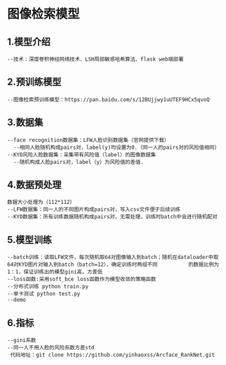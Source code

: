 # 图像检索模型

## 1.模型介绍
    --技术：深度卷积神经网络技术、LSH局部敏感哈希算法、flask web端部署

## 2.预训练模型
    --图像检索预训练模型：https://pan.baidu.com/s/12BUjjwy1uUTEF9HCx5qvoQ

## 3.数据集
    --face recognition数据集：LFW人脸识别数据集（官网提供下载）
      --相同人脸随机构成pairs对，label(y)均设置为0.（同一人的pairs对的风险值相同）
    --KYD风险人脸数据集：采集带有风险值（label）的图像数据集
      --随机构成人脸pairs对，label（y）为风险值的差值.

## 4.数据预处理
    数据大小处理为（112*112）
    --LFW数据集：同一人的不同图片构成pairs对，写入csv文件便于后续训练
    --KYD数据集：所有训练数据随机构成pairs对，无需处理，训练时batch中会进行随机配对
    
## 5.模型训练
    --batch训练：读取LFW文件，每次随机取64对图像输入到batch；随机在dataloader中取64对KYD图片对输入到batch（batch=12），确定训练时两组不同          的数据比例为1：1，保证训练出的模型gini高，方差低
    --loss函数:采用soft_bce loss函数作为模型收敛的策略函数
    --分布式训练 python train.py
    --单卡测试 python test.py
    --demo
    
    
## 6.指标
    --gini系数
    --同一人不用人脸的风险系数方差std
     代码地址：git clone https://github.com/yinhaoxss/Arcface_RankNet.git

  
